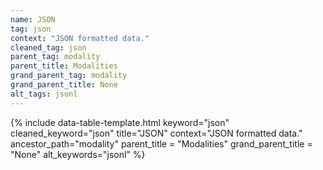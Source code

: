 ```yaml
---
name: JSON
tag: json
context: "JSON formatted data."
cleaned_tag: json
parent_tag: modality
parent_title: Modalities
grand_parent_tag: modality
grand_parent_title: None
alt_tags: jsonl
---
```


{% include data-table-template.html 
  keyword="json" 
  cleaned_keyword="json" 
  title="JSON"
  context="JSON formatted data."
  ancestor_path="modality" 
  parent_title = "Modalities"
  grand_parent_title = "None"
  alt_keywords="jsonl"
%}

